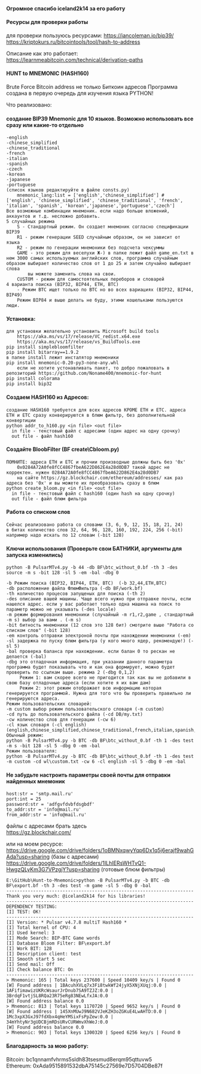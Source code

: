 #### Огромное спасибо iceland2k14 за его работу

#### Ресурсы для проверки работы
  для проверки пользуюсь ресурсами:
  https://iancoleman.io/bip39/  
  https://kriptokurs.ru/bitcointools/tool/hash-to-address    

  Описание как это работает:
  https://learnmeabitcoin.com/technical/derivation-paths

#### HUNT to MNEMONIC (HASH160)
Brute Force Bitcoin address не только Биткоин адресов
Программа создана в первую очередь для изучения языка PYTHON!

Что реализовано:  
#### создание BIP39 Mnemonic для 10 языков. Возможно использовать все сразу или какие-то отдельно 
    -english
    -chinese_simplified
    -chinese_traditional
    -french
    -italian
    -spanish
    -czech
    -korean
    -japanese
    -portuguese
    (список языков редактируйте в файле consts.py)
        mnemonic_lang:list = ['english','chinese_simplified'] # ['english', 'chinese_simplified', 'chinese_traditional', 'french', 'italian', 'spanish', 'korean','japanese','portuguese','czech']
    Все возможные комбинации мнемоник. если надо больше вложений, аккаунтов и т.д. несложно добавить.
    5 случайных режима
        S - Стандартный режим. Он создает мнемоник согласно спецификации BIP39
        R1 - режим генерации SEED случайным образом, он не зависит от языка
        R2 - режим по генерации мнемоники без подсчета чексуммы
        GAME - это режим для веселухи Ж-) в папке лежит файл game_en.txt в нем 3000 самых используемых английских слов, программа случайным образом выбирает количество слов от 1 до 25 и затем случайно выбирает слова
            вы можете заменить слова на свои.
        CUSTOM - режим для самостоятельных переборов и словарей
    4 варианта поиска (BIP32, BIP44, ETH, BTC)
        - Режим BTC ищет только по BTC но во всех вариациях (BIP32, BIP44, BIP49)
        Режим BIP84 и выше делать не буду, этими кошельками пользуются люди.

#### Установка:
    для установки желательно установить Microsoft build tools
        https://aka.ms/vs/17/release/VC_redist.x64.exe
        https://aka.ms/vs/17/release/vs_BuildTools.exe
    pip install simplebloomfilter
    pip install bitarray==1.9.2
    в папке install лежит инсталятор мнемоники
    pip install mnemonic-0.20-py3-none-any.whl
        если не хотите устонавливать пакет, то добро пожаловать в репозиторий https://github.com/Noname400/mnemonic-for-hunt
    pip install colorama
    pip install bip32

#### Создаем HASH160 из Адресов:
    создание HASH160 требуется для всех адресов КРОМЕ ETH и ETC. адреса ETH и ETC сразу конверируются в блюм фильтр, без дополнительной конвертиции
    python addr_to_h160.py <in file> <out file>
      in file - текстовый файл с адресами (один адрес на одну срочку)  
      out file - файл hash160  

#### Создайте BloobFilter (BF create\Cbloom.py)
    ПОМНИТЕ: адреса ETH и ETC и прочии производные должны быть без '0x'
        0x0284A72A0fe8fCC4867fbeA622D862E4a28d0DB7 такой адрес не корректен. нужен 0284A72A0fe8fCC4867fbeA622D862E4a28d0DB7
        на сайте https://gz.blockchair.com/ethereum/addresses/ как раз адреса без '0x' и вы можете их преобразовать сразу в блюм
    python create_bloom.py <in file> <out file>  
      in file - текстовый файл с hash160 (один hash на одну срочку)  
      out file - файл блюм фильтра  
  
#### Работа со списком слов   
    Сейчас реализовано работа со словами (3, 6, 9, 12, 15, 18, 21, 24) 
    в битах количество слов 32, 64, 96, 128, 160, 192, 224, 256 (-bit)
    например надо искать по 12 словам (-bit 128)
  
#### Ключи использования  (Проверьте свои БАТНИКИ, аргументы для запуска изменились)
    python -B PulsarMTv4.py -b 44 -db BF\btc_without_0.bf -th 3 -des source -m s -bit 128 -sl 5 -em -bal -dbg 0
  
    -b Режим поиска (BIP32, BIP44, ETH, BTC)  (-b 32,44,ETH,BTC)
    -db расположение файла ФлюмФильтра (-db BF/work.bf)
    -th количество процесов запущеных для поиска (-th 2)
    -des описание вашей машины. Чаще всего нужно при отправке почты, если нашелся адрес. если у вас работает только одна машина на поиск то параметр можно не указывать (-des locale)
    -m режим формирования мнемоники (случайный -m r1,r2,game , стандартный -m s) выбор за вами . (-m s)
    -bit битность мнемоники (12 слов это 128 бит) смотрите выше "Работа со списком слов" (-bit 128)
    -em контроль отправки электроной почты при нахождении мнемоники (-em)
    -sl задержка по пуску блюм фильтра (у кого много ядер, рекомендую!) (-sl 5)
    -bal проверка баланса при нахождении. если балан 0 то рескан не делается (-bal)
    -dbg это отладочная информация, при указании данного параметра программа будет показывать что и как она формирует, можно будет проверить по ссылкам выше. режима 2 (-dbg 0,1,2)
         Режим 1: вам скорее всего не пригодится так как вы не добавили в свою базу отладочные адреса (если хотите я их вам дам)
         Режим 2: этот режим отображает всю информацию которая генерируется программой. Нужна для того что бы проверить правильно ли генерируются адреса.
    Режим пользовательских словарей:
    -m custom выбор режим пользовательского словаря (-m custom)
    -cd путь до пользовательского файла (-cd DB/my.txt)
    -cw количество слов для генерации (-cw 6)
    -cl язык словаря (-cl english) (english,chinese_simplified,chinese_traditional,french,italian,spanish,czech,korean,japanese,portuguese)
    Обычный режим:
    python -B PulsarMTv4.py -b BTC -db BF\btc_without_0.bf -th 1 -des test -m s -bit 128 -sl 5 -dbg 0 -em -bal
    Режим пользователя:
    python -B PulsarMTv4.py -b BTC -db BF\btc_without_0.bf -th 1 -des test -m custom -cd wl\custom.txt -cw 6 -cl english -sl 5 -dbg 0 -em -bal


    
#### Не забудьте настроить параметры своей почты для отправки найденных мнемоник  
    host:str = 'smtp.mail.ru'  
    port:int = 25  
    password:str = 'adfgvfdvbfdsgbdf'  
    to_addr:str = 'info@mail.ru'  
    from_addr:str = 'info@mail.ru'  
  
  
  
файлы с адресами брать здесь  
https://gz.blockchair.com/  
  
или на моем ресурсе:  
https://drive.google.com/drive/folders/1oBMNxqwyYqp6Dx1q5j6erajf9wahGAda?usp=sharing (базы с адресами)
https://drive.google.com/drive/folders/1ILhIERsWHTvQ1-HwgzQLyKm3G7VPzgjY?usp=sharing (готовые блюм фильтры)

    E:\GitHub\Hunt-to-Mnemonic>python -B PulsarMTv4.py -b BTC -db BF\export.bf -th 3 -des test -m game -sl 5 -dbg 0 -bal
    ----------------------------------------------------------------------
    Thank you very much: @iceland2k14 for his libraries!
    ----------------------------------------------------------------------
    DEPENDENCY TESTING:
    [I] TEST: OK!
    ----------------------------------------------------------------------
    [I] Version: * Pulsar v4.7.8 multiT Hash160 *
    [I] Total kernel of CPU: 4
    [I] Used kernel: 3
    [I] Mode Search: BIP-BTC Game words
    [I] Database Bloom Filter: BF\export.bf
    [I] Work BIT: 128
    [I] Description client: test
    [I] Smooth start 5 sec
    [I] Send mail: Off
    [I] Check balance BTC: On
    ----------------------------------------------------------------------
    > Mnemonic: 165 | Total keys 237600 | Speed 10409 key/s | Found 0
    [W] Found address | 1BAcuhXVLq7x3Fi8twkWf24jyX5XNjXUqj:0.0 | 1AFifimawizUKRcWsaurJrDnub7SA9TZJZ:0.0 | 3BrdqF1vtjSL8RQa23R75eRg83NEwLfxJA:0.0
    [W] Found address balance 0.0
    > Mnemonic: 813 | Total keys 1170720 | Speed 9652 key/s | Found 0
    [W] Found address | 145XnMUwJ9N682VJeKZH3oZGKuE4LwAHTD:0.0 | 1Mc3xpX3GxJ97fdXbx4qHeYMSixFsPpZew:0.0 | 34mYhtyNr3gUDCBjmRDsURvCURWmvXhWeJ:0.0
    [W] Found address balance 0.0
    > Mnemonic: 903 | Total keys 1300320 | Speed 6256 key/s | Found 0
    

#### Благодарность за мою работу:  
Bitcoin: bc1qnnamfvhrms5sldh83tsesmud8erqm95qttuvw5  
Ethereum: 0xAda9515891532dbA75145c27569e7D5704DBe87f  
